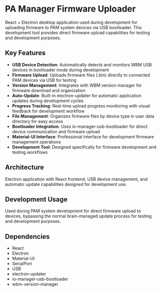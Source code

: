 # PA Manager Firmware Uploader

React + Electron desktop application used during development for uploading firmware to PAM system devices via USB bootloader. This development tool provides direct firmware upload capabilities for testing and development purposes.

## Key Features

- **USB Device Detection**: Automatically detects and monitors WBM USB devices in bootloader mode during development
- **Firmware Upload**: Uploads firmware files (.bin) directly to connected PAM devices via USB for testing
- **Version Management**: Integrates with WBM version manager for firmware download and organization
- **Auto-Update**: Built-in electron-updater for automatic application updates during development cycles
- **Progress Tracking**: Real-time upload progress monitoring with visual feedback for development workflow
- **File Management**: Organizes firmware files by device type in user data directory for easy access
- **Bootloader Integration**: Uses io-manager-usb-bootloader for direct device communication and firmware upload
- **Material-UI Interface**: Professional interface for development firmware management operations
- **Development Tool**: Designed specifically for firmware development and testing workflows

## Architecture

Electron application with React frontend, USB device management, and automatic update capabilities designed for development use.

## Development Usage

Used during PAM system development for direct firmware upload to devices, bypassing the normal brain-managed update process for testing and development purposes.

## Dependencies

- React
- Electron
- Material-UI
- SerialPort
- USB
- electron-updater
- io-manager-usb-bootloader
- wbm-version-manager